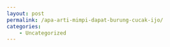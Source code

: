```yaml
---
layout: post
permalink: /apa-arti-mimpi-dapat-burung-cucak-ijo/
categories:
    - Uncategorized
---
```


